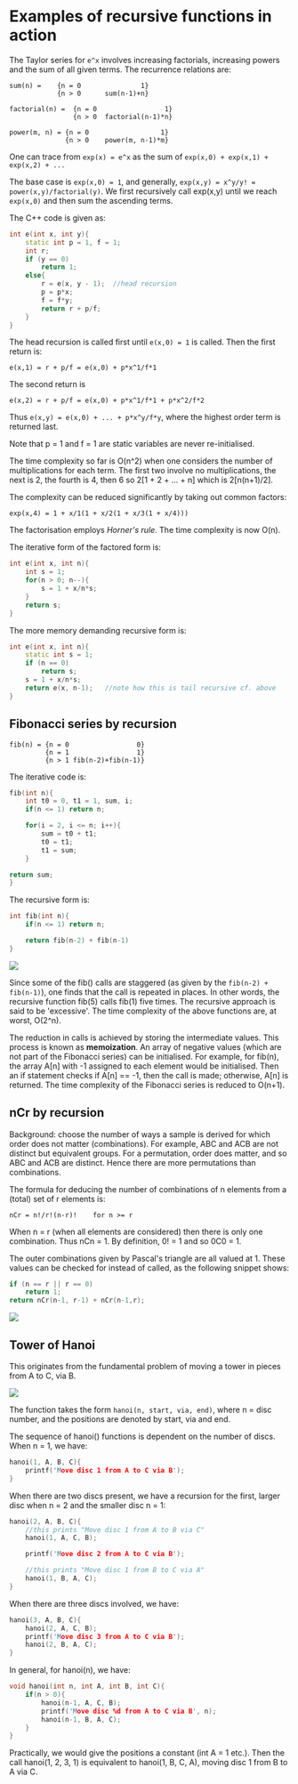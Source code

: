 # Examples of recursive functions in action #

The Taylor series for `e^x` involves increasing factorials, increasing powers and the sum of all given terms. The recurrence relations are:

```
sum(n) =    {n = 0               1}
            {n > 0      sum(n-1)+n}
```

```
factorial(n) =  {n = 0                 1}
                {n > 0  factorial(n-1)*n}
```

```
power(m, n) = {n = 0                  1}
              {n > 0    power(m, n-1)*m}
```

One can trace from `exp(x) = e^x` as the sum of `exp(x,0) + exp(x,1) + exp(x,2) + ...`

The base case is `exp(x,0) = 1`, and generally, `exp(x,y) = x^y/y! = power(x,y)/factorial(y)`. We first recursively call exp(x,y) until we reach `exp(x,0)` and then sum the ascending terms.

The C++ code is given as:

```cpp
int e(int x, int y){
    static int p = 1, f = 1;
    int r;
    if (y == 0)
        return 1;
    else{
        r = e(x, y - 1);  //head recursion
        p = p*x;
        f = f*y;
        return r + p/f;
    }
}
```
The head recursion is called first until `e(x,0) = 1` is called. Then the first return is:

```
e(x,1) = r + p/f = e(x,0) + p*x^1/f*1
```

The second return is

```
e(x,2) = r + p/f = e(x,0) + p*x^1/f*1 + p*x^2/f*2
```

Thus `e(x,y) = e(x,0) + ... + p*x^y/f*y`, where the highest order term is returned last.

Note that p = 1 and f = 1 are static variables are never re-initialised.

The time complexity so far is O(n^2) when one considers the number of multiplications for each term. The first two involve no multiplications, the next is 2, the fourth is 4, then 6 so 2[1 + 2 + ... + n] which is 2[n(n+1)/2]. 

The complexity can be reduced significantly by taking out common factors:

```
exp(x,4) = 1 + x/1(1 + x/2(1 + x/3(1 + x/4)))
```

The factorisation employs *Horner's rule*. The time complexity is now O(n).

The iterative form of the factored form is:

```cpp
int e(int x, int n){
    int s = 1;
    for(n > 0; n--){
        s = 1 + x/n*s;
    }
    return s;
}
```

The more memory demanding recursive form is:

```cpp
int e(int x, int n){
    static int s = 1;
    if (n == 0)
        return s;
    s = 1 + x/n*s;
    return e(x, n-1);   //note how this is tail recursive cf. above
}
```

## Fibonacci series by recursion ##

```
fib(n) = {n = 0                 0}
         {n = 1                 1}
         {n > 1 fib(n-2)+fib(n-1)}
```

The iterative code is:

```cpp
fib(int n){
    int t0 = 0, t1 = 1, sum, i;
    if(n <= 1) return n;

    for(i = 2, i <= n; i++){
        sum = t0 + t1;
        t0 = t1;
        t1 = sum;
    }

return sum;
}
```

The recursive form is:

```cpp
int fib(int n){
    if(n <= 1) return n;

    return fib(n-2) + fib(n-1)
}
```
![](/images/Fibonacci.svg)

Since some of the fib() calls are staggered (as given by the `fib(n-2) + fib(n-1)`), one finds that the call is repeated in places. In other words, the recursive function fib(5) calls fib(1) five times. The recursive approach is said to be 'excessive'. The time complexity of the above functions are, at worst, O(2^n).

The reduction in calls is achieved by storing the intermediate values. This process is known as **memoization**. An array of negative values (which are not part of the Fibonacci series) can be initialised. For example, for fib(n), the array A[n] with -1 assigned to each element would be initialised. Then an if statement checks if A[n] == -1, then the call is made; otherwise, A[n] is returned. The time complexity of the Fibonacci series is reduced to O(n+1).

## nCr by recursion ##

Background: choose the number of ways a sample is derived for which order does not matter (combinations). For example, ABC and ACB are not distinct but equivalent groups. For a permutation, order does matter, and so ABC and ACB are distinct. Hence there are more permutations than combinations.

The formula for deducing the number of combinations of n elements from a (total) set of r elements is:

```
nCr = n!/r!(n-r)!    for n >= r
```

When n = r (when all elements are considered) then there is only one combination. Thus nCn = 1. By definition, 0! = 1 and so 0C0 = 1.

The outer combinations given by Pascal's triangle are all valued at 1. These values can be checked for instead of called, as the following snippet shows:

```cpp
if (n == r || r == 0)
    return 1;
return nCr(n-1, r-1) + nCr(n-1,r);
```

![](/images/Pascalstriangle.svg)

##  Tower of Hanoi ##

This originates from the fundamental problem of moving a tower in pieces from A to C, via B.

![](/images/Hanoi.svg)

The function takes the form `hanoi(n, start, via, end)`, where n = disc number, and the positions are denoted by start, via and end.

The sequence of hanoi() functions is dependent on the number of discs. When n = 1, we have:

```cpp
hanoi(1, A, B, C){
    printf('Move disc 1 from A to C via B');
}
```

When there are two discs present, we have a recursion for the first, larger disc when n = 2 and the smaller disc n = 1:

```cpp
hanoi(2, A, B, C){
    //this prints "Move disc 1 from A to B via C"
    hanoi(1, A, C, B); 

    printf('Move disc 2 from A to C via B');

    //this prints "Move disc 1 from B to C via A"
    hanoi(1, B, A, C);
}
```

When there are three discs involved, we have:

```cpp
hanoi(3, A, B, C){
    hanoi(2, A, C, B);
    printf('Move disc 3 from A to C via B');
    hanoi(2, B, A, C);
}
```

In general, for hanoi(n), we have:

```cpp
void hanoi(int n, int A, int B, int C){
    if(n > 0){
        hanoi(n-1, A, C, B);
        printf('Move disc %d from A to C via B', n);
        hanoi(n-1, B, A, C);
    }
}
```

Practically, we would give the positions a constant (int A = 1 etc.). Then the call hanoi(1, 2, 3, 1) is equivalent to hanoi(1, B, C, A), moving disc 1 from B to A via C.
